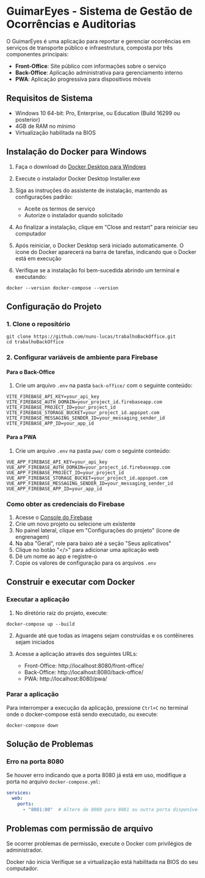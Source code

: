 # GuimarEyes - Sistema de Gestão de Ocorrências e Auditorias

O GuimarEyes é uma aplicação para reportar e gerenciar ocorrências em serviços de transporte público e infraestrutura, composta por três componentes principais:

- **Front-Office**: Site público com informações sobre o serviço
- **Back-Office**: Aplicação administrativa para gerenciamento interno
- **PWA**: Aplicação progressiva para dispositivos móveis

## Requisitos de Sistema

- Windows 10 64-bit: Pro, Enterprise, ou Education (Build 16299 ou posterior)
- 4GB de RAM no mínimo
- Virtualização habilitada na BIOS

## Instalação do Docker para Windows

1. Faça o download do [Docker Desktop para Windows](https://docs.docker.com/desktop/install/windows-install/)

2. Execute o instalador Docker Desktop Installer.exe

3. Siga as instruções do assistente de instalação, mantendo as configurações padrão:
   - Aceite os termos de serviço
   - Autorize o instalador quando solicitado

4. Ao finalizar a instalação, clique em "Close and restart" para reiniciar seu computador

5. Após reiniciar, o Docker Desktop será iniciado automaticamente. O ícone do Docker aparecerá na barra de tarefas, indicando que o Docker está em execução

6. Verifique se a instalação foi bem-sucedida abrindo um terminal e executando:

```
docker --version docker-compose --version
```

## Configuração do Projeto

### 1. Clone o repositório
``` git
git clone https://github.com/nuns-lucas/trabalhoBackOffice.git 
cd trabalhoBackOffice
```

### 2. Configurar variáveis de ambiente para Firebase

#### Para o Back-Office

1. Crie um arquivo `.env` na pasta `back-office/` com o seguinte conteúdo:

```
VITE_FIREBASE_API_KEY=your_api_key 
VITE_FIREBASE_AUTH_DOMAIN=your_project_id.firebaseapp.com 
VITE_FIREBASE_PROJECT_ID=your_project_id 
VITE_FIREBASE_STORAGE_BUCKET=your_project_id.appspot.com 
VITE_FIREBASE_MESSAGING_SENDER_ID=your_messaging_sender_id 
VITE_FIREBASE_APP_ID=your_app_id
```

#### Para a PWA

1. Crie um arquivo `.env` na pasta `pwa/` com o seguinte conteúdo:

```
VUE_APP_FIREBASE_API_KEY=your_api_key 
VUE_APP_FIREBASE_AUTH_DOMAIN=your_project_id.firebaseapp.com 
VUE_APP_FIREBASE_PROJECT_ID=your_project_id 
VUE_APP_FIREBASE_STORAGE_BUCKET=your_project_id.appspot.com 
VUE_APP_FIREBASE_MESSAGING_SENDER_ID=your_messaging_sender_id 
VUE_APP_FIREBASE_APP_ID=your_app_id
```

### Como obter as credenciais do Firebase

1. Acesse o [Console do Firebase](https://console.firebase.google.com/)
2. Crie um novo projeto ou selecione um existente
3. No painel lateral, clique em "Configurações do projeto" (ícone de engrenagem)
4. Na aba "Geral", role para baixo até a seção "Seus aplicativos"
5. Clique no botão "</>" para adicionar uma aplicação web
6. Dê um nome ao app e registre-o
7. Copie os valores de configuração para os arquivos `.env`

## Construir e executar com Docker

### Executar a aplicação

1. No diretório raiz do projeto, execute:

```
docker-compose up --build

```

2. Aguarde até que todas as imagens sejam construídas e os contêineres sejam iniciados

3. Acesse a aplicação através dos seguintes URLs:
   - Front-Office: http://localhost:8080/front-office/
   - Back-Office: http://localhost:8080/back-office/
   - PWA: http://localhost:8080/pwa/

### Parar a aplicação

Para interromper a execução da aplicação, pressione `Ctrl+C` no terminal onde o docker-compose está sendo executado, ou execute:

``` 
docker-compose down
```


## Solução de Problemas

### Erro na porta 8080
Se houver erro indicando que a porta 8080 já está em uso, modifique a porta no arquivo `docker-compose.yml`:

```yaml
services:
  web:
    ports:
      - "8081:80"  # Altere de 8080 para 8081 ou outra porta disponível
```

## Problemas com permissão de arquivo
Se ocorrer problemas de permissão, execute o Docker com privilégios de administrador.

Docker não inicia
Verifique se a virtualização está habilitada na BIOS do seu computador.
